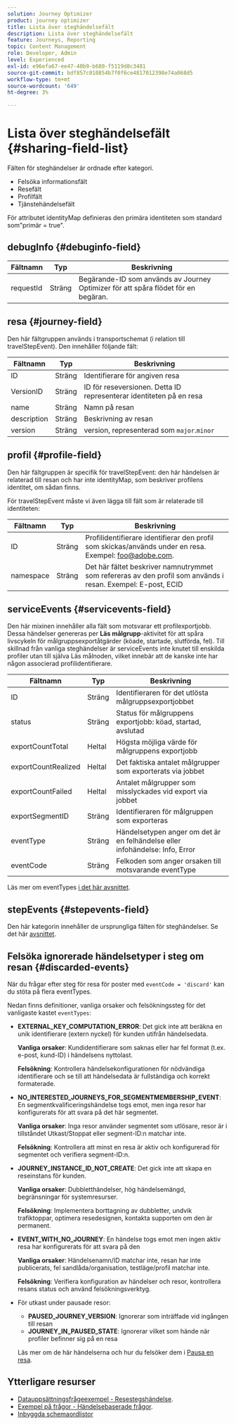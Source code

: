 ```yaml
---
solution: Journey Optimizer
product: journey optimizer
title: Lista över steghändelsefält
description: Lista över steghändelsefält
feature: Journeys, Reporting
topic: Content Management
role: Developer, Admin
level: Experienced
exl-id: e96efa67-ee47-40b9-b680-f5119d8c3481
source-git-commit: bdf857c010854b7f0f6ce4817012398e74a068d5
workflow-type: tm+mt
source-wordcount: '649'
ht-degree: 3%

---
```


# Lista över steghändelsefält {#sharing-field-list}

Fälten för steghändelser är ordnade efter kategori.

* Felsöka informationsfält
* Resefält
* Profilfält
* Tjänstehändelsefält

För attributet identityMap definieras den primära identiteten som standard som&quot;primär = true&quot;.

## debugInfo {#debuginfo-field}

| Fältnamn | Typ | Beskrivning |
|---|---|------------|
| requestId | Sträng | Begärande-ID som används av Journey Optimizer för att spåra flödet för en begäran. |

## resa {#journey-field}

Den här fältgruppen används i transportschemat (i relation till travelStepEvent). Den innehåller följande fält:

| Fältnamn | Typ | Beskrivning |
|---|---|------------|
| ID | Sträng | Identifierare för angiven resa |
| VersionID | Sträng | ID för reseversionen. Detta ID representerar identiteten på en resa |
| name | Sträng | Namn på resan |
| description | Sträng | Beskrivning av resan |
| version | Sträng | version, representerad som `major`.`minor` |

## profil {#profile-field}

Den här fältgruppen är specifik för travelStepEvent: den här händelsen är relaterad till resan och har inte identityMap, som beskriver profilens identitet, om sådan finns.

För travelStepEvent måste vi även lägga till fält som är relaterade till identiteten:

| Fältnamn | Typ | Beskrivning |
|---|---|------------|
| ID | Sträng | Profilidentifierare identifierar den profil som skickas/används under en resa. Exempel: foo@adobe.com. |
| namespace | Sträng | Det här fältet beskriver namnutrymmet som refereras av den profil som används i resan. Exempel: E-post, ECID |

## serviceEvents {#servicevents-field}

Den här mixinen innehåller alla fält som motsvarar ett profilexportjobb. Dessa händelser genereras per **Läs målgrupp**-aktivitet för att spåra livscykeln för målgruppsexportåtgärder (köade, startade, slutförda, fel). Till skillnad från vanliga steghändelser är serviceEvents inte knutet till enskilda profiler utan till själva Läs målnoden, vilket innebär att de kanske inte har någon associerad profilidentifierare.

| Fältnamn | Typ | Beskrivning |
|---|---|------------|
| ID | Sträng | Identifieraren för det utlösta målgruppsexportjobbet |
| status | Sträng | Status för målgruppens exportjobb: köad, startad, avslutad |
| exportCountTotal | Heltal | Högsta möjliga värde för målgruppens exportjobb |
| exportCountRealized | Heltal | Det faktiska antalet målgrupper som exporterats via jobbet |
| exportCountFailed | Heltal | Antalet målgrupper som misslyckades vid export via jobbet |
| exportSegmentID | Sträng | Identifieraren för målgruppen som exporteras |
| eventType | Sträng | Händelsetypen anger om det är en felhändelse eller infohändelse: Info, Error |
| eventCode | Sträng | Felkoden som anger orsaken till motsvarande eventType |

Läs mer om eventTypes [i det här avsnittet](#discarded-events).

## stepEvents {#stepevents-field}

Den här kategorin innehåller de ursprungliga fälten för steghändelser. Se det här [avsnittet](../reports/sharing-legacy-fields.md).


## Felsöka ignorerade händelsetyper i steg om resan  {#discarded-events}

När du frågar efter steg för resa för poster med `eventCode = 'discard'` kan du stöta på flera eventTypes.

Nedan finns definitioner, vanliga orsaker och felsökningssteg för det vanligaste kastet `eventTypes`:

* **EXTERNAL_KEY_COMPUTATION_ERROR**: Det gick inte att beräkna en unik identifierare (extern nyckel) för kunden utifrån händelsedata.

  **Vanliga orsaker**: Kundidentifierare som saknas eller har fel format (t.ex. e-post, kund-ID) i händelsens nyttolast.

  **Felsökning**: Kontrollera händelsekonfigurationen för nödvändiga identifierare och se till att händelsedata är fullständiga och korrekt formaterade.

* **NO_INTERESTED_JOURNEYS_FOR_SEGMENTMEMBERSHIP_EVENT**: En segmentkvalificeringshändelse togs emot, men inga resor har konfigurerats för att svara på det här segmentet.

  **Vanliga orsaker**: Inga resor använder segmentet som utlösare, resor är i tillståndet Utkast/Stoppat eller segment-ID:n matchar inte.

  **Felsökning**: Kontrollera att minst en resa är aktiv och konfigurerad för segmentet och verifiera segment-ID:n.

* **JOURNEY_INSTANCE_ID_NOT_CREATE**: Det gick inte att skapa en reseinstans för kunden.

  **Vanliga orsaker**: Dubbletthändelser, hög händelsemängd, begränsningar för systemresurser.

  **Felsökning**: Implementera borttagning av dubbletter, undvik trafiktoppar, optimera resedesignen, kontakta supporten om den är permanent.

* **EVENT_WITH_NO_JOURNEY**: En händelse togs emot men ingen aktiv resa har konfigurerats för att svara på den

  **Vanliga orsaker**: Händelsenamn/ID matchar inte, resan har inte publicerats, fel sandlåda/organisation, testläge/profil matchar inte.

  **Felsökning**: Verifiera konfiguration av händelser och resor, kontrollera resans status och använd felsökningsverktyg.

* För utkast under pausade resor:

   * **PAUSED_JOURNEY_VERSION**: Ignorerar som inträffade vid ingången till resan
   * **JOURNEY_IN_PAUSED_STATE**: Ignorerar vilket som hände när profiler befinner sig på en resa

  Läs mer om de här händelserna och hur du felsöker dem i [Pausa en resa](../building-journeys/journey-pause.md#troubleshoot-profile-discards-in-paused-journeys).

## Ytterligare resurser

* [Datauppsättningsfrågeexempel - Resestegshändelse](../data/datasets-query-examples.md#journey-step-event).
* [Exempel på frågor - Händelsebaserade frågor](query-examples.md#event-based-queries).
* [Inbyggda schemaordlistor](https://experienceleague.adobe.com/tools/ajo-schemas/schema-dictionary.html?lang=sv-SE)

